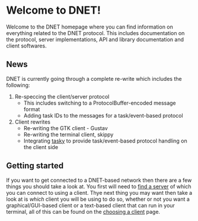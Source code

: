 # Welcome to DNET!

Welcome to the DNET homepage where you can find information on everything related to the DNET protocol. This
includes documentation on the protocol, server implementations, API and library documentation and client
softwares.

## News

DNET is currently going through a complete re-write which includes the following:

1. Re-speccing the client/server protocol
    * This includes switching to a ProtocolBuffer-encoded message format
    * Adding task IDs to the messages for a task/event-based protocol
2. Client rewrites
    * Re-writing the GTK client - Gustav
    * Re-writing the terminal client, skippy
    * Integrating [tasky]() to provide task/event-based protocol handling on the client side

## Getting started

If you want to get connected to a DNET-based network then there are a few things you should take a look
at. You first will need to [find a server](servers.md) of which you can connect to using a client. Thye next thing
you may want then take a look at is _which_ client you will be using to do so, whether or not you want a
graphical/GUI-based client or a text-based client that can run in your terminal, all of this can be found
on the [choosing a client]() page.

